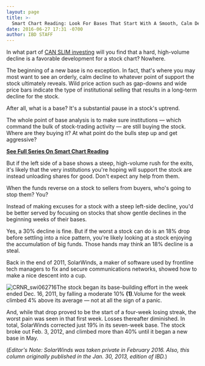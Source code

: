 ```yaml
---
layout: page
title: >-
  Smart Chart Reading: Look For Bases That Start With A Smooth, Calm Decline
date: 2016-06-27 17:31 -0700
author: IBD STAFF
---
```





In what part of [CAN SLIM investing](http://education.investors.com/courselandingpage.aspx?id=735749) will you find that a hard, high-volume decline is a favorable development for a stock chart? Nowhere.


The beginning of a new base is no exception. In fact, that's where you may most want to see an orderly, calm decline to whatever point of support the stock ultimately reveals. Wild price action such as gap-downs and wide price bars indicate the type of institutional selling that results in a long-term decline for the stock.


After all, what is a base? It's a substantial pause in a stock's uptrend.


The whole point of base analysis is to make sure institutions — which command the bulk of stock-trading activity — are still buying the stock. Where are they buying it? At what point do the bulls step up and get aggressive?


[**See Full Series On Smart Chart Reading**](https://www.investors.com/how-to-read-stock-chart-patterns/)


But if the left side of a base shows a steep, high-volume rush for the exits, it's likely that the very institutions you're hoping will support the stock are instead unloading shares for good. Don't expect any help from them.


When the funds reverse on a stock to sellers from buyers, who's going to stop them? You?


Instead of making excuses for a stock with a steep left-side decline, you'd be better served by focusing on stocks that show gentle declines in the beginning weeks of their bases.


Yes, a 30% decline is fine. But if the worst a stock can do is an 18% drop before settling into a nice pattern, you're likely looking at a stock enjoying the accumulation of big funds. Those hands may think an 18% decline is a steal.


Back in the end of 2011, SolarWinds, a maker of software used by frontline tech managers to fix and secure communications networks, showed how to make a nice descent into a cup.


![CRNR_swi062716](https://www.investors.com/wp-content/uploads/2016/06/CRNR_swi062716-1024x526.jpg)The stock began its base-building effort in the week ended Dec. 16, 2011, by falling a moderate 10% **(1)**.Volume for the week climbed 4% above its average — not at all the sign of a panic.


And, while that drop proved to be the start of a four-week losing streak, the worst pain was seen in that first week. Losses thereafter diminished. In total, SolarWinds corrected just 19% in its seven-week base. The stock broke out Feb. 3, 2012, and climbed more than 40% until it began a new base in May.


(*Editor's Note: SolarWinds was taken private in February 2016. Also, this column originally published in the Jan. 30, 2013, edition of IBD.*)




